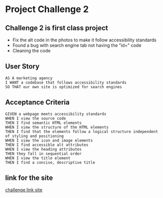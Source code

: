 # Project Challenge 2

## Challenge 2 is first class project
- Fix the alt code in the photos to make it follow accessibility standards
- Found a bug with search engine tab not having the "id=" code
- Cleaning the code

## User Story

```
AS A marketing agency
I WANT a codebase that follows accessibility standards
SO THAT our own site is optimized for search engines
```

## Acceptance Criteria

```
GIVEN a webpage meets accessibility standards
WHEN I view the source code
THEN I find semantic HTML elements
WHEN I view the structure of the HTML elements
THEN I find that the elements follow a logical structure independent of styling and positioning
WHEN I view the icon and image elements
THEN I find accessible alt attributes
WHEN I view the heading attributes
THEN they fall in sequential order
WHEN I view the title element
THEN I find a concise, descriptive title
```
## link for the site

[challenge link site](https://captflopp3y.github.io/Challenge2/)

